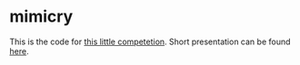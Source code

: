 mimicry
=======

This is the code for [this little competetion](http://www.meetup.com/VanDev/events/93217772/). Short presentation can be found [here](http://goo.gl/ZHrVP).
